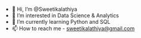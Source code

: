 - 👋 Hi, I’m @Sweetikalathiya
- 👀 I’m interested in Data Science & Analytics
- 🌱 I’m currently learning Python and SQL
- 📫 How to reach me - sweetikalathiya@gmail.com


<!---
Sweetikalathiya/Sweetikalathiya is a ✨ special ✨ repository because its `README.md` (this file) appears on your GitHub profile.
You can click the Preview link to take a look at your changes.
--->
